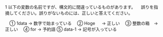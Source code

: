 1 以下の変数の名前ですが、構文的に間違っているものがあります。
　誤りを指摘してください。誤りがないものには、正しいと答えてください。

　① 1data     → 数字で始まっている
　② Hoge  　  → 正しい
　③ 整数の箱　→ 正しい
　④ for       → 予約語
  ⑤ data-1    → 記号が入っている